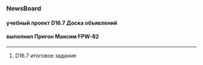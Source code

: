 ### NewsBoard
#### учебный проект D16.7 Доска объявлений
#### выполнил Пригон Максим FPW-82
***
1. D16.7 итоговое задание